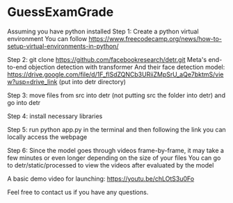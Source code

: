 # GuessExamGrade
Assuming you have python installed
Step 1:
Create a python virtual environment
You can follow
https://www.freecodecamp.org/news/how-to-setup-virtual-environments-in-python/

Step 2:
git clone https://github.com/facebookresearch/detr.git
Meta's end-to-end objection detection with transformer
And their face detection model:
https://drive.google.com/file/d/1F_flSdZQNCb3URiiZMpSrU_aQe7bktmS/view?usp=drive_link (put into detr directory)

Step 3:
move files from src into detr (not putting src the folder into detr)
and go into detr

Step 4:
install necessary libraries

Step 5:
run
python app.py
in the terminal and then following the link you can locally access the webpage

Step 6:
Since the model goes through videos frame-by-frame, it may take a few minutes
or even longer depending on the size of your files
You can go to detr/static/processed to view the videos after evaluated by the
model

A basic demo video for launching:
https://youtu.be/chLOtS3u0Fo

Feel free to contact us if you have any questions.